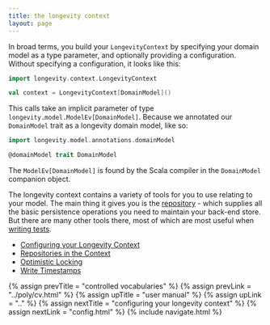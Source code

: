 ```yaml
---
title: the longevity context
layout: page
---
```


In broad terms, you build your `LongevityContext` by specifying your domain model as a type
parameter, and optionally providing a configuration. Without specifying a configuration, it looks
like this:

```scala
import longevity.context.LongevityContext

val context = LongevityContext[DomainModel]()
```

This calls take an implicit parameter of type `longevity.model.ModelEv[DomainModel]`. Because we
annotated our `DomainModel` trait as a longevity domain model, like so:

```scala
import longevity.model.annotations.domainModel

@domainModel trait DomainModel
```

The `ModelEv[DomainModel]` is found by the Scala compiler in the `DomainModel` companion object.

The longevity context contains a variety of tools for you to use relating to your model. The main
thing it gives you is the [repository](../repo) - which supplies all the basic persistence
operations you need to maintain your back-end store. But there are many other tools there, most of
which are most useful when [writing tests](../testing).

- [Configuring your Longevity Context](config.html)
- [Repositories in the Context](repos.html)
- [Optimistic Locking](opt-lock.html)
- [Write Timestamps](write-timestamps.html)

{% assign prevTitle = "controlled vocabularies" %}
{% assign prevLink  = "../poly/cv.html" %}
{% assign upTitle   = "user manual" %}
{% assign upLink    = ".." %}
{% assign nextTitle = "configuring your longevity context" %}
{% assign nextLink  = "config.html" %}
{% include navigate.html %}

